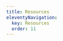 ```yaml
---
title: Resources
eleventyNavigation:
  key: Resources
  order: 11
---
```


<!-- This file exists only to create a section heading.
     Its output is deleted by the Eleventy build process. -->
